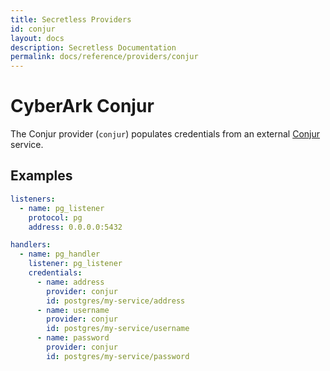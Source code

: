 ```yaml
---
title: Secretless Providers
id: conjur
layout: docs
description: Secretless Documentation
permalink: docs/reference/providers/conjur
---
```


# CyberArk Conjur
The Conjur provider (`conjur`) populates credentials from an external
[Conjur](https://www.conjur.org) service.

## Examples
``` yaml
listeners:
  - name: pg_listener
    protocol: pg
    address: 0.0.0.0:5432

handlers:
  - name: pg_handler
    listener: pg_listener
    credentials:
      - name: address
        provider: conjur
        id: postgres/my-service/address
      - name: username
        provider: conjur
        id: postgres/my-service/username
      - name: password
        provider: conjur
        id: postgres/my-service/password
```
